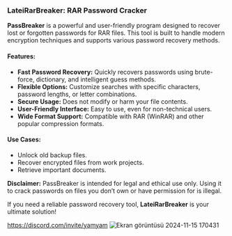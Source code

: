 ### **LateiRarBreaker: RAR Password Cracker**  

**PassBreaker** is a powerful and user-friendly program designed to recover lost or forgotten passwords for RAR files. This tool is built to handle modern encryption techniques and supports various password recovery methods.  

#### **Features:**  
- **Fast Password Recovery:** Quickly recovers passwords using brute-force, dictionary, and intelligent guess methods.  
- **Flexible Options:** Customize searches with specific characters, password lengths, or letter combinations.  
- **Secure Usage:** Does not modify or harm your file contents.  
- **User-Friendly Interface:** Easy to use, even for non-technical users.  
- **Wide Format Support:** Compatible with RAR (WinRAR) and other popular compression formats.  

#### **Use Cases:**  
- Unlock old backup files.  
- Recover encrypted files from work projects.  
- Retrieve important documents.  

**Disclaimer:** PassBreaker is intended for legal and ethical use only. Using it to crack passwords on files you don’t own or have permission for is illegal.  

If you need a reliable password recovery tool, **LateiRarBreaker** is your ultimate solution!

https://discord.com/invite/yamyam
![Ekran görüntüsü 2024-11-15 170431](https://github.com/user-attachments/assets/fb3e53fc-3a1f-468f-b653-02fd35d57b34)
